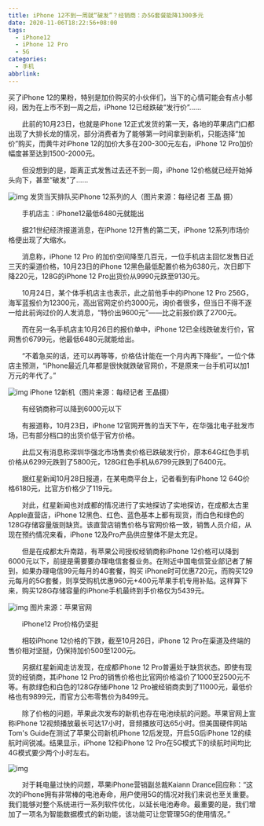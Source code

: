 ```yaml
---
title: iPhone 12不到一周就“破发”？经销商：办5G套餐能降1300多元
date: 2020-11-06T18:22:56+08:00
tags:
  - iPhone12
  - iPhone 12 Pro
  - 5G
categories:
  - 手机
abbrlink:
---
```


买了iPhone 12的果粉，特别是加价购买的小伙伴们，当下的心情可能会有点小郁闷，因为在上市不到一周之后，iPhone 12已经跌破“发行价”……

　　此前的10月23日，也就是iPhone 12正式发货的第一天，各地的苹果店门口都出现了大排长龙的情况，部分消费者为了能够第一时间拿到新机，只能选择“加价”购买，而黄牛对iPhone 12的加价大多在200-300元左右，iPhone 12 Pro加价幅度甚至达到1500-2000元。

　　但没想到的是，距离正式发售过去还不到一周，iPhone 12价格就已经开始掉头向下，甚至“破发”了……

![img](https://cdn.jsdelivr.net/gh/yakeing/Documentation@main/Hexo/images/f682-kcaeqzx9353299.jpg)
发货当天排队买iPhone 12系列的人（图片来源：每经记者 王晶 摄）

　　手机店主：iPhone12最低6480元就能出

　　据21世纪经济报道消息，在iPhone 12开售的第二天，iPhone 12系列市场价格便出现了大缩水。

　　消息称，iPhone 12 Pro 的加价空间降至几百元，一位手机店主回忆发售日近三天的渠道价格，10月23日的iPhone 12黑色最低配置价格为6380元，次日即下降220元，128G的iPhone 12 Pro出货价从9990元跌至9130元。

　　10月24日，某个体手机店主也表示，此之前他手中的iPhone 12 Pro 256G，海军蓝报价为12300元，高出官网定价约3000元，询价者很多，但当日不得不逐一给此前询过价的人发消息，“特价出9600元”——比之前报价跌了2700元。

　　而在另一名手机店主10月26日的报价单中，iPhone 12已全线跌破发行价，官网售价6799元，他最低6480元就能给出。

　　“不着急买的话，还可以再等等，价格估计能在一个月内再下降些”。一位个体店主预测，“iPhone最近几年都是很快就跌破官网价，不是原来一台手机可以加1万元的年代了。”

![img](https://cdn.jsdelivr.net/gh/yakeing/Documentation@main/Hexo/images/910d-kcaeqzx9353422.jpg)
iPhone 12新机（图片来源：每经记者 王晶摄）

　　有经销商称可以降到6000元以下

　　有报道称，10月23日，iPhone 12官网开售的当天下午，在华强北电子批发市场，已有部分档口的出货价低于官方价格。

　　此后又有消息称深圳华强北市场售卖价格已跌破发行价，原本64G红色手机价格从6299元跌到了5800元，128G红色手机从6799元跌到了6400元。

　　据红星新闻10月28日报道，在某电商平台上，记者看到有iPhone 12 64G价格6180元，比官方价格少了119元。

　　对此，红星新闻也对成都的情况进行了实地探访了实地探访，在成都太古里Apple直营店，iPhone 12黑色、红色、蓝色基本上都有现货，而白色和绿色的128G存储容量版则缺货。该直营店销售价格与官网价格一致，销售人员介绍，从现在预约情况来看，iPhone 12及Pro产品供应整体不是太充足。

　　但是在成都太升南路，有苹果公司授权经销商称iPhone 12价格可以降到6000元以下，前提是需要要办理电信套餐业务。在附近中国电信营业部记者了解到，如果办理电信99元每月的4G套餐，购买 iPhone时可优惠720元，而购买129元每月的5G套餐，则享受购机优惠960元+400元苹果手机专用补贴。这样算下来，购买128G存储容量的iPhone手机最终到手价格仅为5439元。

![img](https://cdn.jsdelivr.net/gh/yakeing/Documentation@main/Hexo/images/f8e2-kcaeqzx9353481.png)
图片来源：苹果官网

　　iPhone12 Pro价格仍坚挺

　　相较iPhone 12价格的下跌，截至10月26日，iPhone 12 Pro在渠道及终端的售价相对坚挺，仍保持加价500至1200元。

　　另据红星新闻走访发现，在成都iPhone 12 Pro普遍处于缺货状态。即使有现货的经销商，其iPhone 12 Pro的销售价格也比官网价格溢价了1000至2500元不等。有款绿色和白色的128G存储iPhone 12 Pro被经销商卖到了11000元，最低价格也有9899元，而官方公布零售价为8499元。

　　除了价格的问题，苹果此次发布的新机也存在电池续航的问题。苹果官网上宣称iPhone 12视频播放最长可达17小时，音频播放可达65小时。但美国硬件网站Tom's Guide在测试了苹果公司新机iPhone 12后发现，开启5G后iPhone 12的续航时间锐减。结果显示，iPhone 12和iPhone 12 Pro在5G模式下的续航时间均比4G模式要少两个小时左右。

![img](https://cdn.jsdelivr.net/gh/yakeing/Documentation@main/Hexo/images/1e63-kcaeqzx9353564.jpg)

　　对于耗电量过快的问题，苹果iPhone营销副总裁Kaiann Drance回应称：“这次的iPhone拥有非常棒的电池寿命，用户使用5G的情况对我们来说也至关重要。我们能够对整个系统进行一系列软件优化，以延长电池寿命。最重要的是，我们增加了一项名为智能数据模式的新功能，该功能可让您管理5G的使用情况。”
